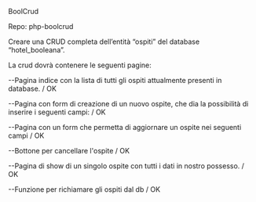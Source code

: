BoolCrud

Repo: php-boolcrud

Creare una CRUD completa dell’entità “ospiti” del database “hotel_booleana”.

La crud dovrà contenere le seguenti pagine:

--Pagina indice con la lista di tutti gli ospiti attualmente presenti in database. / OK

--Pagina con form di creazione di un nuovo ospite, che dia la possibilità di inserire i seguenti campi: / OK

--Pagina con un form che permetta di aggiornare un ospite nei seguenti campi / OK

--Bottone per cancellare l'ospite / OK

--Pagina di show di un singolo ospite con tutti i dati in nostro possesso. / OK

--Funzione per richiamare gli ospiti dal db / OK
